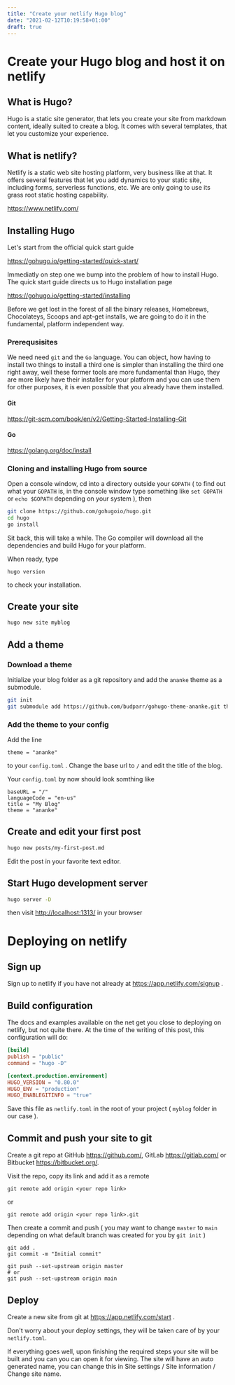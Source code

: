 ```yaml
---
title: "Create your netlify Hugo blog"
date: "2021-02-12T10:19:58+01:00"
draft: true
---
```


# Create your Hugo blog and host it on netlify

## What is Hugo?

Hugo is a static site generator, that lets you create your site from markdown content, ideally suited to create a blog. It comes with several templates, that let you customize your experience.

## What is netlify?

Netlify is a static web site hosting platform, very business like at that. It offers several features that let you add dynamics to your static site, including forms, serverless functions, etc. We are only going to use its grass root static hosting capability.

https://www.netlify.com/

## Installing Hugo

Let's start from the official quick start guide

https://gohugo.io/getting-started/quick-start/

Immediatly on step one we bump into the problem of how to install Hugo. The quick start guide directs us to Hugo installation page

https://gohugo.io/getting-started/installing

Before we get lost in the forest of all the binary releases, Homebrews, Chocolateys, Scoops and apt-get installs, we are going to do it in the fundamental, platform independent way.

### Prerequsisites

We need need `git` and the `Go` language. You can object, how having to install two things to install a third one is simpler than installing the third one right away, well these former tools are more fundamental than Hugo, they are more likely have their installer for your platform and you can use them for other purposes, it is even possible that you already have them installed.

#### Git

https://git-scm.com/book/en/v2/Getting-Started-Installing-Git

#### Go

https://golang.org/doc/install

### Cloning and installing Hugo from source

Open a console window, cd into a directory outside your `GOPATH` ( to find out what your `GOPATH` is, in the console window type something like `set GOPATH` or `echo $GOPATH` depending on your system ), then

```bash
git clone https://github.com/gohugoio/hugo.git
cd hugo
go install
```

Sit back, this will take a while. The Go compiler will download all the dependencies and build Hugo for your platform.

When ready, type

```
hugo version
```

to check your installation.

## Create your site

```bash
hugo new site myblog
```

## Add a theme

### Download a theme

Initialize your blog folder as a git repository and add the `ananke` theme as a submodule.

```bash
git init
git submodule add https://github.com/budparr/gohugo-theme-ananke.git themes/ananke
```

### Add the theme to your config

Add the line

```
theme = "ananke"
```

to your `config.toml` . Change the base url to `/` and edit the title of the blog.

Your `config.toml` by now should look somthing like

```
baseURL = "/"
languageCode = "en-us"
title = "My Blog"
theme = "ananke"
```

## Create and edit your first post

```bash
hugo new posts/my-first-post.md
```

Edit the post in your favorite text editor.

## Start Hugo development server

```bash
hugo server -D
```

then visit [http://localhost:1313/](http://localhost:1313/) in your browser

# Deploying on netlify

## Sign up

Sign up to netlify if you have not already at https://app.netlify.com/signup .

## Build configuration

The docs and examples available on the net get you close to deploying on netlify, but not quite there. At the time of the writing of this post, this configuration will do:

```toml
[build]
publish = "public"
command = "hugo -D"

[context.production.environment]
HUGO_VERSION = "0.80.0"
HUGO_ENV = "production"
HUGO_ENABLEGITINFO = "true"
```

Save this file as `netlify.toml` in the root of your project ( `myblog` folder in our case ).

## Commit and push your site to git

Create a git repo at GitHub https://github.com/, GitLab https://gitlab.com/ or Bitbucket https://bitbucket.org/.

Visit the repo, copy its link and add it as a remote

```
git remote add origin <your repo link>
```

or

```
git remote add origin <your repo link>.git
```

Then create a commit and push ( you may want to change `master` to `main` depending on what default branch was created for you by `git init` )

```
git add .
git commit -m "Initial commit"

git push --set-upstream origin master
# or
git push --set-upstream origin main
```

## Deploy

Create a new site from git at https://app.netlify.com/start .

Don't worry about your deploy settings, they will be taken care of by your `netlify.toml`.

If everything goes well, upon finishing the required steps your site will be built and you can you can open it for viewing. The site will have an auto generated name, you can change this in Site settings / Site information / Change site name.

